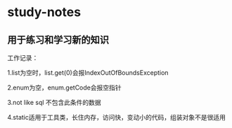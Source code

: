 # study-notes
用于练习和学习新的知识
------------------
工作记录：


1.list为空时，list.get(0)会报IndexOutOfBoundsException   
 
2.enum为空，enum.getCode会报空指针   
 
3.not like sql  不包含此条件的数据    

4.static适用于工具类，长住内存，访问快，变动小的代码，组装对象不是很适用  
